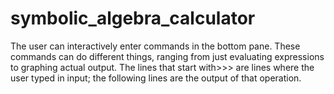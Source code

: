 # symbolic_algebra_calculator
The user can interactively enter commands in the bottom pane. These commands can do different things, ranging from just evaluating expressions to graphing actual output. The lines that start with>>> are lines where the user typed in input; the following lines are the output of that operation.
